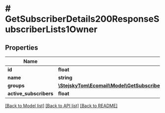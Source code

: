 # # GetSubscriberDetails200ResponseSubscriberLists1Owner

## Properties

Name | Type | Description | Notes
------------ | ------------- | ------------- | -------------
**id** | **float** |  | [optional]
**name** | **string** |  | [optional]
**groups** | [**\StejskyTom\Ecomail\Model\GetSubscriberDetails200ResponseSubscriberLists1OwnerGroups**](GetSubscriberDetails200ResponseSubscriberLists1OwnerGroups.md) |  | [optional]
**active_subscribers** | **float** |  | [optional]

[[Back to Model list]](../../README.md#models) [[Back to API list]](../../README.md#endpoints) [[Back to README]](../../README.md)
